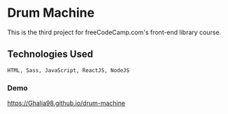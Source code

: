# Drum Machine

This is the third project for freeCodeCamp.com's front-end library course.

## Technologies Used

```
HTML, Sass, JavaScript, ReactJS, NodeJS
```

### Demo

https://Ghalia98.github.io/drum-machine
